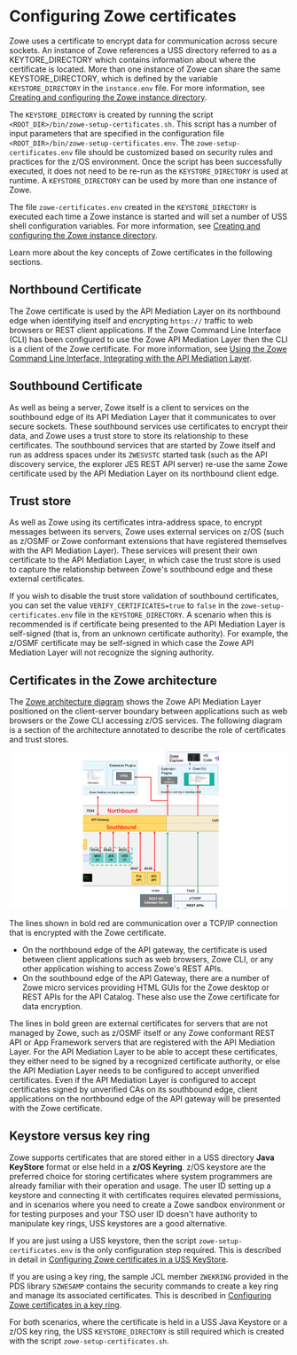 # Configuring Zowe certificates 

Zowe uses a certificate to encrypt data for communication across secure sockets. An instance of Zowe references a USS directory referred to as a KEYTORE_DIRECTORY which contains information about where the certificate is located.  More than one instance of Zowe can share the same KEYSTORE_DIRECTORY, which is defined by the variable `KEYSTORE_DIRECTORY` in the `instance.env` file. For more information, see [Creating and configuring the Zowe instance directory](./configure-instance-directory.md).  

The `KEYSTORE_DIRECTORY` is created by running the script `<ROOT_DIR>/bin/zowe-setup-certificates.sh`.  This script has a number of input parameters that are specified in the configuration file `<ROOT_DIR>/bin/zowe-setup-certificates.env`.  The `zowe-setup-certificates.env` file should be customized based on security rules and practices for the z/OS environment.  Once the script has been successfully executed, it does not need to be re-run as the `KEYSTORE_DIRECTORY` is used at runtime.  A `KEYSTORE_DIRECTORY` can be used by more than one instance of Zowe.

The file `zowe-certificates.env` created in the `KEYSTORE_DIRECTORY` is executed each time a Zowe instance is started and will set a number of USS shell configuration variables. For more information, see [Creating and configuring the Zowe instance directory](../user-guide/configure-instance-directory.md#keystore-configuration).	

Learn more about the key concepts of Zowe certificates in the following sections.
 
## Northbound Certificate

The Zowe certificate is used by the API Mediation Layer on its northbound edge when identifying itself and encrypting `https://` traffic to web browsers or REST client applications.  If the Zowe Command Line Interface (CLI) has been configured to use the Zowe API Mediation Layer then the CLI is a client of the Zowe certificate. For more information, see [Using the Zowe Command Line Interface, Integrating with the API Mediation Layer](./cli-usingcli.md#integrating-with-api-mediation-layer).

## Southbound Certificate

As well as being a server, Zowe itself is a client to services on the southbound edge of its API Mediation Layer that it communicates to over secure sockets.  These southbound services use certificates to encrypt their data, and Zowe uses a trust store to store its relationship to these certificates.  The southbound services that are started by Zowe itself and run as address spaces under its `ZWESVSTC` started task (such as the API discovery service, the explorer JES REST API server) re-use the same Zowe certificate used by the API Mediation Layer on its northbound client edge.  

## Trust store

As well as Zowe using its certificates intra-address space, to encrypt messages between its servers, Zowe uses external services on z/OS (such as z/OSMF or Zowe conformant extensions that have registered themselves with the API Mediation Layer).  These services will present their own certificate to the API Mediation Layer, in which case the trust store is used to capture the relationship between Zowe's southbound edge and these external certificates.  

If you wish to disable the trust store validation of southbound certificates, you can set the value `VERIFY_CERTIFICATES=true` to `false` in the `zowe-setup-certificates.env` file in the `KEYSTORE_DIRECTORY`.  A scenario when this is recommended is if certificate being presented to the API Mediation Layer is self-signed (that is, from an unknown certificate authority).  For example, the z/OSMF certificate may be self-signed in which case the Zowe API Mediation Layer will not recognize the signing authority.  

## Certificates in the Zowe architecture

The [Zowe architecture diagram](../getting-started/zowe-architecture.md) shows the Zowe API Mediation Layer positioned on the client-server boundary between applications such as web browsers or the Zowe CLI accessing z/OS services.  The following diagram is a section of the architecture annotated to describe the role of certificates and trust stores.  

<img src="../images/common/zowe-ssl.png" alt="Zowe SSL" width="700px"/> 

The lines shown in bold red are communication over a TCP/IP connection that is encrypted with the Zowe certificate.  
- On the northbound edge of the API gateway, the certificate is used between client applications such as web browsers, Zowe CLI, or any other application wishing to access Zowe's REST APIs.  
- On the southbound edge of the API Gateway, there are a number of Zowe micro services providing HTML GUIs for the Zowe desktop or REST APIs for the API Catalog.  These also use the Zowe certificate for data encryption.

The lines in bold green are external certificates for servers that are not managed by Zowe, such as z/OSMF itself or any Zowe conformant REST API or App Framework servers that are registered with the API Mediation Layer.  For the API Mediation Layer to be able to accept these certificates, they either need to be signed by a recognized certificate authority, or else the API Mediation Layer needs to be configured to accept unverified certificates.  Even if the API Mediation Layer is configured to accept certificates signed by unverified CAs on its southbound edge, client applications on the northbound edge of the API gateway will be presented with the Zowe certificate.  

## Keystore versus key ring

Zowe supports certificates that are stored either in a USS directory **Java KeyStore** format or else held in a **z/OS Keyring**.  z/OS keystore are the preferred choice for storing certificates where system programmers are already familiar with their operation and usage.  The user ID setting up a keystore and connecting it with certificates requires elevated permissions, and in scenarios where you need to create a Zowe sandbox environment or for testing purposes and your TSO user ID doesn't have authority to manipulate key rings, USS keystores are a good alternative.  

If you are just using a USS keystore, then the script `zowe-setup-certificates.env` is the only configuration step required.  This is described in detail in [Configuring Zowe certificates in a USS KeyStore](./configure-certificates-keystore.md).

If you are using a key ring, the sample JCL member `ZWEKRING` provided in the PDS library `SZWESAMP` contains the security commands to create a key ring and manage its associated certificates. This is described in [Configuring Zowe certificates in a key ring](./configure-certificates-keyring.md).  

For both scenarios, where the certificate is held in a USS Java Keystore or a z/OS key ring, the USS `KEYSTORE_DIRECTORY` is still required which is created with the script `zowe-setup-certificates.sh`.  

